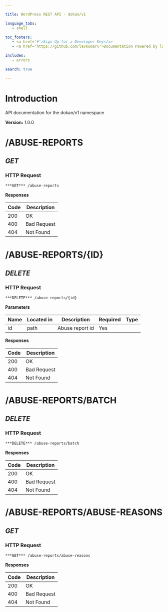 ```yaml
--- 

title: WordPress REST API - dokan/v1 

language_tabs: 
   - shell 

toc_footers: 
   - <a href='#'>Sign Up for a Developer Key</a> 
   - <a href='https://github.com/lavkumarv'>Documentation Powered by lav</a> 

includes: 
   - errors 

search: true 

--- 
```


# Introduction 

API documentation for the dokan/v1 namespace 

**Version:** 1.0.0 

# /ABUSE-REPORTS
## ***GET*** 

### HTTP Request 
`***GET*** /abuse-reports` 

**Responses**

| Code | Description |
| ---- | ----------- |
| 200 | OK |
| 400 | Bad Request |
| 404 | Not Found |

# /ABUSE-REPORTS/{ID}
## ***DELETE*** 

### HTTP Request 
`***DELETE*** /abuse-reports/{id}` 

**Parameters**

| Name | Located in | Description | Required | Type |
| ---- | ---------- | ----------- | -------- | ---- |
| id | path | Abuse report id | Yes |  |

**Responses**

| Code | Description |
| ---- | ----------- |
| 200 | OK |
| 400 | Bad Request |
| 404 | Not Found |

# /ABUSE-REPORTS/BATCH
## ***DELETE*** 

### HTTP Request 
`***DELETE*** /abuse-reports/batch` 

**Responses**

| Code | Description |
| ---- | ----------- |
| 200 | OK |
| 400 | Bad Request |
| 404 | Not Found |

# /ABUSE-REPORTS/ABUSE-REASONS
## ***GET*** 

### HTTP Request 
`***GET*** /abuse-reports/abuse-reasons` 

**Responses**

| Code | Description |
| ---- | ----------- |
| 200 | OK |
| 400 | Bad Request |
| 404 | Not Found |

<!-- Converted with the swagger-to-slate https://github.com/lavkumarv/swagger-to-slate -->
